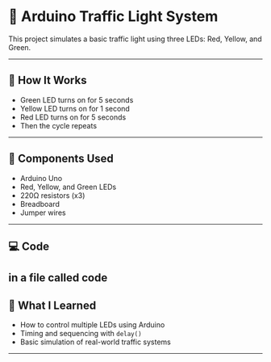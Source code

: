 # 🚦 Arduino Traffic Light System

This project simulates a basic traffic light using three LEDs: Red, Yellow, and Green.

---

## 🔧 How It Works
- Green LED turns on for 5 seconds  
- Yellow LED turns on for 1 second  
- Red LED turns on for 5 seconds  
- Then the cycle repeats

---

## 🧰 Components Used
- Arduino Uno  
- Red, Yellow, and Green LEDs  
- 220Ω resistors (x3)  
- Breadboard  
- Jumper wires  

---

## 💻 Code

in a file called code
---

## 🎯 What I Learned
- How to control multiple LEDs using Arduino  
- Timing and sequencing with `delay()`  
- Basic simulation of real-world traffic systems

---
